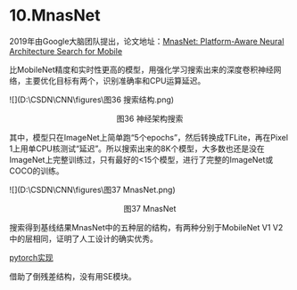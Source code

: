 # 10.MnasNet

2019年由Google大脑团队提出，论文地址：[MnasNet: Platform-Aware Neural Architecture Search for Mobile](https://arxiv.org/pdf/1807.11626.pdf)

比MobileNet精度和实时性更高的模型，用强化学习搜索出来的深度卷积神经网络，主要优化目标有两个，识别准确率和CPU运算延迟。

![](D:\CSDN\CNN\figures\图36 搜索结构.png)

<center>
    图36 神经架构搜索
</center>

其中，模型只在ImageNet上简单跑“5个epochs”，然后转换成TFLite，再在Pixel 1上用单CPU核测试“延迟”。所以搜索出来的8K个模型，大多数也还是没在ImageNet上完整训练过，只有最好的<15个模型，进行了完整的ImageNet或COCO的训练。

![](D:\CSDN\CNN\figures\图37 MnasNet.png)

<center>
    图37 MnasNet
</center>

搜索得到基线结果MnasNet中的五种层的结构，有两种分别于MobileNet V1 V2中的层相同，证明了人工设计的确实优秀。

[pytorch实现](https://github.com/gdww97/CNN/blob/master/codes/MnasNet.py)

借助了倒残差结构，没有用SE模块。
